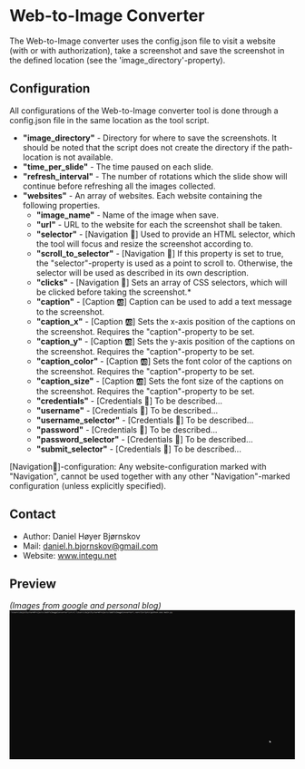 # Web-to-Image Converter #
The Web-to-Image converter uses the config.json file to visit a website (with or with authorization), take a screenshot and save the screenshot in the defined location (see the 'image_directory'-property).

## Configuration ##

All configurations of the Web-to-Image converter tool is done through a config.json file in the same location as the tool script.
* **"image_directory"** - Directory for where to save the screenshots. It should be noted that the script does not create the directory if the path-location is not available.
* **"time_per_slide"** - The time paused on each slide.
* **"refresh_interval"** - The number of rotations which the slide show will continue before refreshing all the images collected.
* **"websites"** - An array of websites. Each website containing the following properties.
  * **"image_name"** - Name of the image when save.
  * **"url"** - URL to the website for each the screenshot shall be taken.
  * **"selector"** - [Navigation 🔄] Used to provide an HTML selector, which the tool will focus and resize the screenshot according to.
  * **"scroll_to_selector"** - [Navigation 🔄] If this property is set to true, the "selector"-property is used as a point to scroll to. Otherwise, the selector will be used as described in its own description.
  * **"clicks"** - [Navigation 🔄] Sets an array of CSS selectors, which will be clicked before taking the screenshot.*
  * **"caption"** - [Caption 🆎] Caption can be used to add a text message to the screenshot.
  * **"caption_x"** - [Caption 🆎] Sets the x-axis position of the captions on the screenshot. Requires the "caption"-property to be set.
  * **"caption_y"** - [Caption 🆎] Sets the y-axis position of the captions on the screenshot. Requires the "caption"-property to be set.
  * **"caption_color"** - [Caption 🆎] Sets the font color of the captions on the screenshot. Requires the "caption"-property to be set.
  * **"caption_size"** - [Caption 🆎] Sets the font size of the captions on the screenshot. Requires the "caption"-property to be set.
  * **"credentials"** - [Credentials 🔐] To be described...
  * **"username"** - [Credentials 🔐] To be described...
  * **"username_selector"** - [Credentials 🔐] To be described...
  * **"password"** - [Credentials 🔐] To be described...
  * **"password_selector"** - [Credentials 🔐] To be described...
  * **"submit_selector"** - [Credentials 🔐] To be described...

[Navigation🔄]-configuration: Any website-configuration marked with "Navigation", cannot be used together with any other "Navigation"-marked configuration (unless explicitly specified).
## Contact ##
* Author: Daniel Høyer Bjørnskov
* Mail: daniel.h.bjornskov@gmail.com
* Website: www.integu.net

## Preview ##
*(Images from google and personal blog)*
![](https://github.com/DanielHJacobsen/WebToImageConverter/blob/master/resources/Preview.gif)
